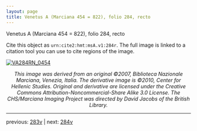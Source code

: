 ```yaml
---
layout: page
title: Venetus A (Marciana 454 = 822), folio 284, recto
---
```


Venetus A (Marciana 454 = 822), folio 284, recto

Cite this object as `urn:cite2:hmt:msA.v1:284r`.  The full image is linked to a citation tool you can use to cite regions of the image.

[![VA284RN_0454](http://www.homermultitext.org/iipsrv?IIIF=/project/homer/pyramidal/deepzoom/hmt/vaimg/2017a/VA284RN_0454.tif/full/800,/0/default.jpg)](http://www.homermultitext.org/ict2/?urn=urn:cite2:hmt:vaimg.2017a:VA284RN_0454) 

<p style="text-align: center; font-style: italic;">This image was derived from an original ©2007, Biblioteca Nazionale Marciana, Venezia, Italia. The derivative image is ©2010, Center for Hellenic Studies. Original and derivative are licensed under the Creative Commons Attribution-Noncommercial-Share Alike 3.0 License. The CHS/Marciana Imaging Project was directed by David Jacobs of the British Library.</p>

---

previous: [283v](../283v/) | next: [284v](../284v/)